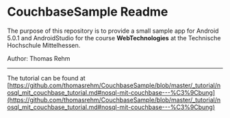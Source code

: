 # CouchbaseSample Readme
The purpose of this repository is to provide a small sample app for Android 5.0.1 and AndroidStudio for the
course **WebTechnologies** at the Technische Hochschule Mittelhessen.

Author: Thomas Rehm
___

The tutorial can be found at [https://github.com/thomasrehm/CouchbaseSample/blob/master/_tutorial/nosql_mit_couchbase_tutorial.md#nosql-mit-couchbase---%C3%9Cbung](https://github.com/thomasrehm/CouchbaseSample/blob/master/_tutorial/nosql_mit_couchbase_tutorial.md#nosql-mit-couchbase---%C3%9Cbung)
